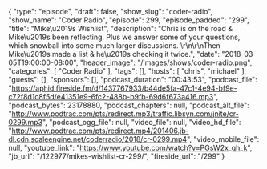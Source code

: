 {
  "type": "episode",
  "draft": false,
  "show_slug": "coder-radio",
  "show_name": "Coder Radio",
  "episode": 299,
  "episode_padded": "299",
  "title": "Mike\u2019s Wishlist",
  "description": "Chris is on the road & Mike\u2019s been reflecting. Plus we answer some of your questions, which snowball into some much larger discussions. \r\n\r\nThen Mike\u2019s made a list & he\u2019s checking it twice.",
  "date": "2018-03-05T19:00:00-08:00",
  "header_image": "/images/shows/coder-radio.png",
  "categories": [
    "Coder Radio"
  ],
  "tags": [],
  "hosts": [
    "chris",
    "michael"
  ],
  "guests": [],
  "sponsors": [],
  "podcast_duration": "00:43:53",
  "podcast_file": "https://aphid.fireside.fm/d/1437767933/b44de5fa-47c1-4e94-bf9e-c72f8d1c8f5d/e41351e9-6fc2-488b-b9fb-69d6f673a416.mp3",
  "podcast_bytes": 23178880,
  "podcast_chapters": null,
  "podcast_alt_file": "http://www.podtrac.com/pts/redirect.mp3/traffic.libsyn.com/jnite/cr-0299.mp3",
  "podcast_ogg_file": null,
  "video_file": null,
  "video_hd_file": "http://www.podtrac.com/pts/redirect.mp4/201406.jb-dl.cdn.scaleengine.net/coderradio/2018/cr-0299.mp4",
  "video_mobile_file": null,
  "youtube_link": "https://www.youtube.com/watch?v=PGsW2x_qh_k",
  "jb_url": "/122977/mikes-wishlist-cr-299/",
  "fireside_url": "/299"
}

